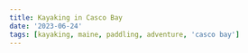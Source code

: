 ```yaml
---
title: Kayaking in Casco Bay
date: '2023-06-24'
tags: [kayaking, maine, paddling, adventure, 'casco bay']
---
```


<script>
    import AdventureMap from '$lib/components/AdventureMap.svelte'

    const tracks = [
        { 
            filename: 'kayaking_casco-bay_20230624.gpx', 
            startLabel: 'Brent',
            startIcon: 'boat'
        }
    ]

    const points = [
        {
            label: "Fort Gorges",
            lat: 43.662995124234904,
            lng: -70.22153148192699
        },
        {
            label: "Eastern Prom",
            lat: 43.67016336913028,
            lng: -70.24260545169285
        },
        {
            label: "Bug Light",
            lat: 43.65525711776943,
            lng: -70.23526946263856
        }
    ]
</script>

<AdventureMap tracks={tracks} points={points} />

